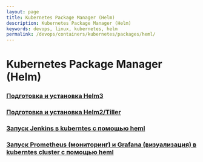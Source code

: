 ```yaml
---
layout: page
title: Kubernetes Package Manager (Helm)
description: Kubernetes Package Manager (Helm)
keywords: devops, linux, kubernetes, helm
permalink: /devops/containers/kubernetes/packages/heml/
---
```


# Kubernetes Package Manager (Helm)

### [Подготовка и установка Helm3](/devops/containers/kubernetes/packes/heml/setup/)

### [Подготовка и установка Helm2/Tiller](/devops/containers/kubernetes/packages/heml2/install/)

### [Запуск Jenkins в kuberntes с помощью heml](/devops/containers/kubernetes/packages/heml/jenkins/)

### [Запуск Prometheus (мониторинг) и Grafana (визуализация) в kuberntes cluster с помощью heml](/devops/containers/kubernetes/monitoring/prometheus-and-grafana/)

